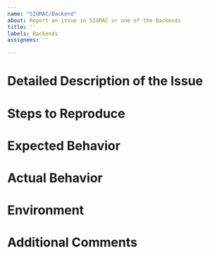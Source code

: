```yaml
---
name: "SIGMAC/Backend"
about: Report an issue in SIGMAC or one of the Backends
title: ''
labels: Backends
assignees: ''

---
```


# Detailed Description of the Issue

<!--
A clear and concise description of what the problem.
-->

# Steps to Reproduce

<!--
Clear and concise steps in order to be able reproduce the issue.
-->

# Expected Behavior

<!--
A short description of the expected behavior
-->

# Actual Behavior

<!--
A short description of the actual behavior
-->

# Environment

<!--
Provide information about the environment such as the OS, Python version, etc.
-->

# Additional Comments

<!--
Fill this if you any additional comments or context you want to provide
-->
